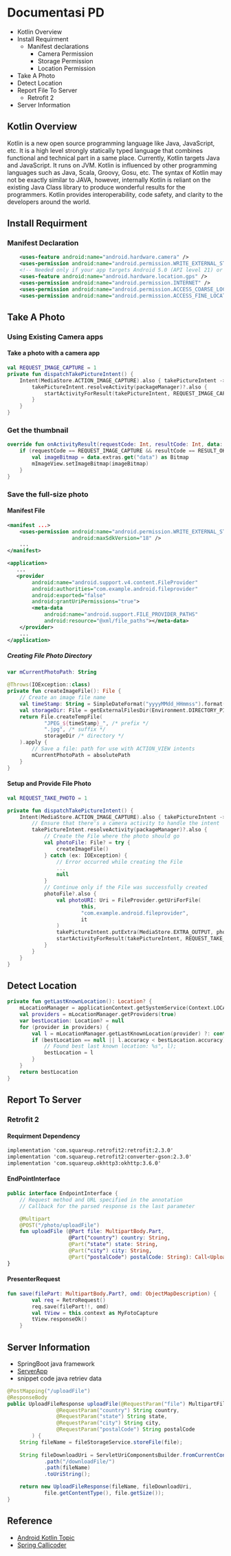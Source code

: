 # Documentasi PD
* Kotlin Overview
* Install Requirment
	* Manifest declarations
		* Camera Permission 
		* Storage Permission
		* Location Permission
* Take A Photo
* Detect Location
* Report File To Server
	* Retrofit 2
* Server Information
 	
## Kotlin Overview
Kotlin is a new open source programming language like Java, JavaScript, etc. It is a high level strongly statically typed language that combines functional and technical part in a same place. Currently, Kotlin targets Java and JavaScript. It runs on JVM.
Kotlin is influenced by other programming languages such as Java, Scala, Groovy, Gosu, etc. The syntax of Kotlin may not be exactly similar to JAVA, however, internally Kotlin is reliant on the existing Java Class library to produce wonderful results for the programmers. Kotlin provides interoperability, code safety, and clarity to the developers around the world.
## Install Requirment
### Manifest Declaration
```xml
	<uses-feature android:name="android.hardware.camera" />
    <uses-permission android:name="android.permission.WRITE_EXTERNAL_STORAGE" />
    <!-- Needed only if your app targets Android 5.0 (API level 21) or higher. -->
    <uses-feature android:name="android.hardware.location.gps" />
    <uses-permission android:name="android.permission.INTERNET" />
    <uses-permission android:name="android.permission.ACCESS_COARSE_LOCATION"/>
    <uses-permission android:name="android.permission.ACCESS_FINE_LOCATION" />
```


## Take A Photo
### Using Existing Camera apps
#### Take a photo with a camera app
```kotlin
val REQUEST_IMAGE_CAPTURE = 1
private fun dispatchTakePictureIntent() {
    Intent(MediaStore.ACTION_IMAGE_CAPTURE).also { takePictureIntent ->
        takePictureIntent.resolveActivity(packageManager)?.also {
            startActivityForResult(takePictureIntent, REQUEST_IMAGE_CAPTURE)
        }
    }
}
```

### Get the thumbnail
```kotlin
override fun onActivityResult(requestCode: Int, resultCode: Int, data: Intent) {
    if (requestCode == REQUEST_IMAGE_CAPTURE && resultCode == RESULT_OK) {
        val imageBitmap = data.extras.get("data") as Bitmap
        mImageView.setImageBitmap(imageBitmap)
    }
}
```

### Save the full-size photo
#### Manifest File 
```xml
<manifest ...>
    <uses-permission android:name="android.permission.WRITE_EXTERNAL_STORAGE"
                     android:maxSdkVersion="18" />
    ...
</manifest>

<application>
   ...
   <provider
        android:name="android.support.v4.content.FileProvider"
        android:authorities="com.example.android.fileprovider"
        android:exported="false"
        android:grantUriPermissions="true">
        <meta-data
            android:name="android.support.FILE_PROVIDER_PATHS"
            android:resource="@xml/file_paths"></meta-data>
    </provider>
    ...
</application>
```

##### Creating File Photo Directory
```kotlin
var mCurrentPhotoPath: String

@Throws(IOException::class)
private fun createImageFile(): File {
    // Create an image file name
    val timeStamp: String = SimpleDateFormat("yyyyMMdd_HHmmss").format(Date())
    val storageDir: File = getExternalFilesDir(Environment.DIRECTORY_PICTURES)
    return File.createTempFile(
            "JPEG_${timeStamp}_", /* prefix */
            ".jpg", /* suffix */
            storageDir /* directory */
    ).apply {
        // Save a file: path for use with ACTION_VIEW intents
        mCurrentPhotoPath = absolutePath
    }
}
```

#### Setup and Provide File Photo 
```kotlin
val REQUEST_TAKE_PHOTO = 1

private fun dispatchTakePictureIntent() {
    Intent(MediaStore.ACTION_IMAGE_CAPTURE).also { takePictureIntent ->
        // Ensure that there's a camera activity to handle the intent
        takePictureIntent.resolveActivity(packageManager)?.also {
            // Create the File where the photo should go
            val photoFile: File? = try {
                createImageFile()
            } catch (ex: IOException) {
                // Error occurred while creating the File
                ...
                null
            }
            // Continue only if the File was successfully created
            photoFile?.also {
                val photoURI: Uri = FileProvider.getUriForFile(
                        this,
                        "com.example.android.fileprovider",
                        it
                )
                takePictureIntent.putExtra(MediaStore.EXTRA_OUTPUT, photoURI)
                startActivityForResult(takePictureIntent, REQUEST_TAKE_PHOTO)
            }
        }
    }
}
```

## Detect Location
```kotlin
private fun getLastKnownLocation(): Location? {
	mLocationManager = applicationContext.getSystemService(Context.LOCATION_SERVICE) as LocationManager
	val providers = mLocationManager.getProviders(true)
	var bestLocation: Location? = null
	for (provider in providers) {
		val l = mLocationManager.getLastKnownLocation(provider) ?: continue
		if (bestLocation == null || l.accuracy < bestLocation.accuracy) {
			// Found best last known location: %s", l);
			bestLocation = l
		}
	}
	return bestLocation
}
```

## Report To Server
### Retrofit 2
#### Requirment Dependency
```xml
implementation 'com.squareup.retrofit2:retrofit:2.3.0'
implementation 'com.squareup.retrofit2:converter-gson:2.3.0'
implementation 'com.squareup.okhttp3:okhttp:3.6.0'
```

#### EndPointInterface
```kotlin
public interface EndpointInterface {
    // Request method and URL specified in the annotation
    // Callback for the parsed response is the last parameter

    @Multipart
    @POST("/photo/uploadFile")
    fun uploadFile (@Part file: MultipartBody.Part,
                    @Part("country") country: String,
                    @Part("state") state: String,
                    @Part("city") city: String,
                    @Part("postalCode") postalCode: String): Call<UploadFileResponse>;
}
```
#### PresenterRequest
```kotlin
fun save(filePart: MultipartBody.Part?, omd: ObjectMapDescription) {
        val req = RetroRequest()
        req.save(filePart!!, omd)
        val tView = this.context as MyFotoCapture
        tView.responseOk()
    }
```

## Server Information
* SpringBoot java framework
* [ServerApp](https://github.com/arrdevs/example-upload-spring-boot.git)
* snippet code java retriev data
```java
@PostMapping("/uploadFile")
@ResponseBody
public UploadFileResponse uploadFile(@RequestParam("file") MultipartFile file, 
				@RequestParam("country") String country,
				@RequestParam("state") String state,
				@RequestParam("city") String city,
				@RequestParam("postalCode") String postalCode
		) {
	String fileName = fileStorageService.storeFile(file);
	
	String fileDownloadUri = ServletUriComponentsBuilder.fromCurrentContextPath()
			.path("/downloadFile/")
			.path(fileName)
			.toUriString();

	return new UploadFileResponse(fileName, fileDownloadUri,
			file.getContentType(), file.getSize());
}
```

## Reference 
* [Android Kotlin Topic](https://developer.android.com/guide/topics/media/camera)
* [Spring Callicoder](https://www.callicoder.com/spring-boot-file-upload-download-rest-api-example/)